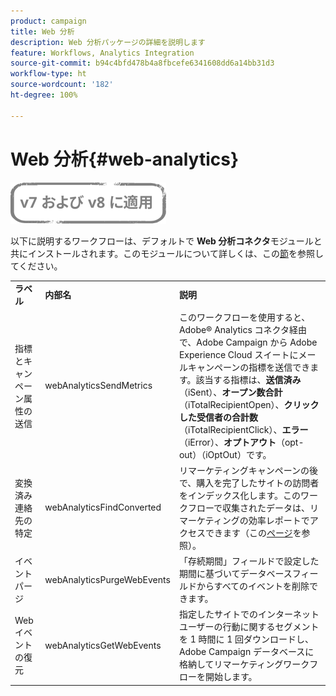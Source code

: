 ```yaml
---
product: campaign
title: Web 分析
description: Web 分析パッケージの詳細を説明します
feature: Workflows, Analytics Integration
source-git-commit: b94c4bfd478b4a8fbcefe6341608dd6a14bb31d3
workflow-type: ht
source-wordcount: '182'
ht-degree: 100%

---
```



# Web 分析{#web-analytics}

![](../../assets/common.svg)

以下に説明するワークフローは、デフォルトで **Web 分析コネクタ**&#x200B;モジュールと共にインストールされます。このモジュールについて詳しくは、この[節](../../platform/using/adobe-analytics-connector.md)を参照してください。

<table> 
 <tbody> 
  <tr> 
   <td> <strong>ラベル</strong><br /> </td> 
   <td> <strong>内部名</strong><br /> </td> 
   <td> <strong>説明</strong><br /> </td> 
  </tr> 
  <tr> 
   <td> <span class="uicontrol">指標とキャンペーン属性の送信</span> <br /> </td> 
   <td> <span class="uicontrol">webAnalyticsSendMetrics</span> <br /> </td> 
   <td> このワークフローを使用すると、Adobe® Analytics コネクタ経由で、Adobe Campaign から Adobe Experience Cloud スイートにメールキャンペーンの指標を送信できます。該当する指標は、<strong>送信済み</strong>（iSent）、<strong>オープン数合計</strong>（iTotalRecipientOpen）、<strong>クリックした受信者の合計数</strong>（iTotalRecipientClick）、<strong>エラー</strong>（iError）、<strong>オプトアウト</strong>（opt-out）（iOptOut）です。<br /> </td> 
  </tr> 
  <tr> 
   <td> <span class="uicontrol">変換済み連絡先の特定</span> <br /> </td> 
   <td> <span class="uicontrol">webAnalyticsFindConverted</span> <br /> </td> 
   <td> リマーケティングキャンペーンの後で、購入を完了したサイトの訪問者をインデックス化します。このワークフローで収集されたデータは、<span class="uicontrol">リマーケティングの効率レポート</span>でアクセスできます（この<a href="../../platform/using/adobe-analytics-connector.md#creating-a-re-marketing-campaign">ページ</a>を参照）。<br /> </td> 
  </tr> 
  <tr> 
   <td> <span class="uicontrol">イベントパージ</span> <br /> </td> 
   <td> <span class="uicontrol">webAnalyticsPurgeWebEvents</span> <br /> </td> 
   <td> 「<span class="uicontrol">存続期間</span>」フィールドで設定した期間に基づいてデータベースフィールドからすべてのイベントを削除できます。<br /> </td> 
  </tr> 
  <tr> 
   <td> <span class="uicontrol">Web イベントの復元</span> <br /> </td> 
   <td> <span class="uicontrol">webAnalyticsGetWebEvents</span> <br /> </td> 
   <td> 指定したサイトでのインターネットユーザーの行動に関するセグメントを 1 時間に 1 回ダウンロードし、Adobe Campaign データベースに格納してリマーケティングワークフローを開始します。<br /> </td> 
  </tr> 
 </tbody> 
</table>

